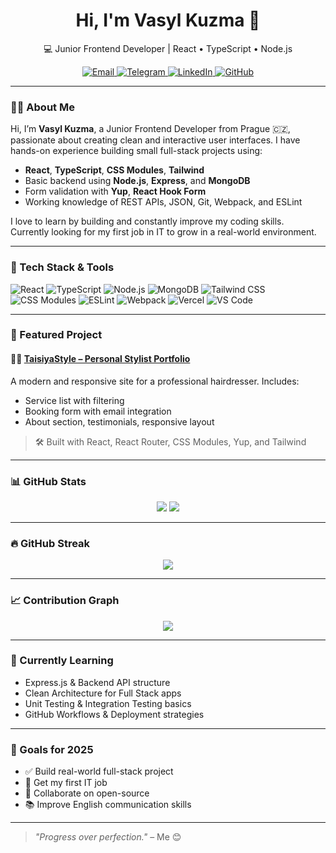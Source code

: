 <h1 align="center">Hi, I'm Vasyl Kuzma 👋</h1>

<p align="center">
  💻 Junior Frontend Developer | React • TypeScript • Node.js  
</p>

<p align="center">
  <a href="mailto:kuzmavasil.v@gmail.com">
    <img src="https://img.shields.io/badge/Email-D14836?style=flat&logo=gmail&logoColor=white" alt="Email" />
  </a>
  <a href="https://t.me/Vasyl_Kuzma">
    <img src="https://img.shields.io/badge/Telegram-2CA5E0?style=flat&logo=telegram&logoColor=white" alt="Telegram" />
  </a>
  <a href="https://www.linkedin.com/in/vasylkuzma/">
    <img src="https://img.shields.io/badge/LinkedIn-0077B5?style=flat&logo=linkedin&logoColor=white" alt="LinkedIn" />
  </a>
  <a href="https://github.com/kuzmavasil74">
    <img src="https://img.shields.io/github/followers/kuzmavasil74?style=flat&label=GitHub&logo=github" alt="GitHub" />
  </a>
</p>

---

### 👨‍💻 About Me

Hi, I’m **Vasyl Kuzma**, a Junior Frontend Developer from Prague 🇨🇿, passionate about creating clean and interactive user interfaces. I have hands-on experience building small full-stack projects using:

- **React**, **TypeScript**, **CSS Modules**, **Tailwind**
- Basic backend using **Node.js**, **Express**, and **MongoDB**
- Form validation with **Yup**, **React Hook Form**
- Working knowledge of REST APIs, JSON, Git, Webpack, and ESLint

I love to learn by building and constantly improve my coding skills.  
Currently looking for my first job in IT to grow in a real-world environment.

---

### 🔧 Tech Stack & Tools

![React](https://img.shields.io/badge/-React-61DAFB?style=flat-square&logo=react)
![TypeScript](https://img.shields.io/badge/-TypeScript-3178C6?style=flat-square&logo=typescript)
![Node.js](https://img.shields.io/badge/-Node.js-339933?style=flat-square&logo=nodedotjs)
![MongoDB](https://img.shields.io/badge/-MongoDB-47A248?style=flat-square&logo=mongodb)
![Tailwind CSS](https://img.shields.io/badge/-Tailwind-38B2AC?style=flat-square&logo=tailwind-css)
![CSS Modules](https://img.shields.io/badge/-CSS%20Modules-blue?style=flat-square)
![ESLint](https://img.shields.io/badge/-ESLint-4B32C3?style=flat-square&logo=eslint)
![Webpack](https://img.shields.io/badge/-Webpack-8DD6F9?style=flat-square&logo=webpack)
![Vercel](https://img.shields.io/badge/-Vercel-000000?style=flat-square&logo=vercel)
![VS Code](https://img.shields.io/badge/-VS%20Code-007ACC?style=flat-square&logo=visual-studio-code)

---

### 🚀 Featured Project

#### 💇‍♀️ [TaisiyaStyle – Personal Stylist Portfolio](https://taisiyastyle.vercel.app/)

A modern and responsive site for a professional hairdresser. Includes:

- Service list with filtering
- Booking form with email integration
- About section, testimonials, responsive layout

> 🛠 Built with React, React Router, CSS Modules, Yup, and Tailwind

---

### 📊 GitHub Stats

<p align="center">
  <img src="https://github-readme-stats.vercel.app/api?username=kuzmavasil74&show_icons=true&theme=tokyonight&hide_border=true" />
  <img src="https://github-readme-stats.vercel.app/api/top-langs/?username=kuzmavasil74&layout=compact&theme=tokyonight&hide_border=true" />
</p>

---

### 🔥 GitHub Streak

<p align="center">
  <img src="https://streak-stats.demolab.com?user=kuzmavasil74&theme=tokyonight&hide_border=true" />
</p>

---

### 📈 Contribution Graph

<p align="center">
  <img src="https://github-readme-activity-graph.vercel.app/graph?username=kuzmavasil74&theme=tokyo-night&hide_border=true" />
</p>

---

### 🧠 Currently Learning

- Express.js & Backend API structure
- Clean Architecture for Full Stack apps
- Unit Testing & Integration Testing basics
- GitHub Workflows & Deployment strategies

---

### 🎯 Goals for 2025

- ✅ Build real-world full-stack project
- 🚀 Get my first IT job
- 🤝 Collaborate on open-source
- 📚 Improve English communication skills

---

> _"Progress over perfection."_ – Me 😊

